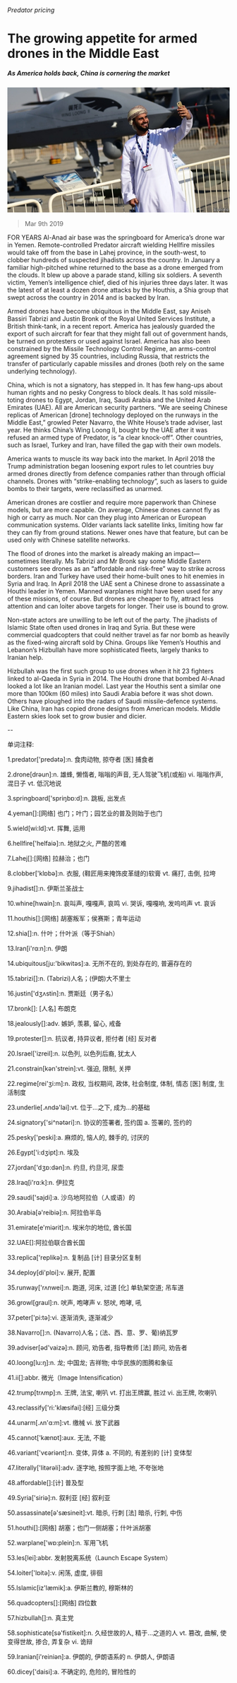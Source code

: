 ###### Predator pricing

# The growing appetite for armed drones in the Middle East 

##### As America holds back, China is cornering the market 

![image](images/20190309_MAP004_0.jpg) 

> Mar 9th 2019 

FOR YEARS Al-Anad air base was the springboard for America’s drone war in Yemen. Remote-controlled Predator aircraft wielding Hellfire missiles would take off from the base in Lahej province, in the south-west, to clobber hundreds of suspected jihadists across the country. In January a familiar high-pitched whine returned to the base as a drone emerged from the clouds. It blew up above a parade stand, killing six soldiers. A seventh victim, Yemen’s intelligence chief, died of his injuries three days later. It was the latest of at least a dozen drone attacks by the Houthis, a Shia group that swept across the country in 2014 and is backed by Iran. 

Armed drones have become ubiquitous in the Middle East, say Aniseh Bassiri Tabrizi and Justin Bronk of the Royal United Services Institute, a British think-tank, in a recent report. America has jealously guarded the export of such aircraft for fear that they might fall out of government hands, be turned on protesters or used against Israel. America has also been constrained by the Missile Technology Control Regime, an arms-control agreement signed by 35 countries, including Russia, that restricts the transfer of particularly capable missiles and drones (both rely on the same underlying technology). 

China, which is not a signatory, has stepped in. It has few hang-ups about human rights and no pesky Congress to block deals. It has sold missile-toting drones to Egypt, Jordan, Iraq, Saudi Arabia and the United Arab Emirates (UAE). All are American security partners. “We are seeing Chinese replicas of American [drone] technology deployed on the runways in the Middle East,” growled Peter Navarro, the White House’s trade adviser, last year. He thinks China’s Wing Loong II, bought by the UAE after it was refused an armed type of Predator, is “a clear knock-off”. Other countries, such as Israel, Turkey and Iran, have filled the gap with their own models. 

America wants to muscle its way back into the market. In April 2018 the Trump administration began loosening export rules to let countries buy armed drones directly from defence companies rather than through official channels. Drones with “strike-enabling technology”, such as lasers to guide bombs to their targets, were reclassified as unarmed. 

American drones are costlier and require more paperwork than Chinese models, but are more capable. On average, Chinese drones cannot fly as high or carry as much. Nor can they plug into American or European communication systems. Older variants lack satellite links, limiting how far they can fly from ground stations. Newer ones have that feature, but can be used only with Chinese satellite networks. 

The flood of drones into the market is already making an impact—sometimes literally. Ms Tabrizi and Mr Bronk say some Middle Eastern customers see drones as an “affordable and risk-free” way to strike across borders. Iran and Turkey have used their home-built ones to hit enemies in Syria and Iraq. In April 2018 the UAE sent a Chinese drone to assassinate a Houthi leader in Yemen. Manned warplanes might have been used for any of these missions, of course. But drones are cheaper to fly, attract less attention and can loiter above targets for longer. Their use is bound to grow. 

Non-state actors are unwilling to be left out of the party. The jihadists of Islamic State often used drones in Iraq and Syria. But these were commercial quadcopters that could neither travel as far nor bomb as heavily as the fixed-wing aircraft sold by China. Groups like Yemen’s Houthis and Lebanon’s Hizbullah have more sophisticated fleets, largely thanks to Iranian help. 

Hizbullah was the first such group to use drones when it hit 23 fighters linked to al-Qaeda in Syria in 2014. The Houthi drone that bombed Al-Anad looked a lot like an Iranian model. Last year the Houthis sent a similar one more than 100km (60 miles) into Saudi Arabia before it was shot down. Others have ploughed into the radars of Saudi missile-defence systems. Like China, Iran has copied drone designs from American models. Middle Eastern skies look set to grow busier and dicier. 

-- 

 单词注释:

1.predator['predәtә]:n. 食肉动物, 掠夺者 [医] 捕食者 

2.drone[drәun]:n. 雄蜂, 懒惰者, 嗡嗡的声音, 无人驾驶飞机(或船) vi. 嗡嗡作声, 混日子 vt. 低沉地说 

3.springboard['spriŋbɒ:d]:n. 跳板, 出发点 

4.yeman[]:[网络] 也门；叶门；园艺业的普及则始于也门 

5.wield[wi:ld]:vt. 挥舞, 运用 

6.hellfire['helfaiә]:n. 地狱之火, 严酷的苦难 

7.Lahej[]:[网络] 拉赫治；也门 

8.clobber['klɒbә]:n. 衣服, (鞋匠用来掩饰皮革缝的)软膏 vt. 痛打, 击倒, 拉垮 

9.jihadist[]:n. 伊斯兰圣战士 

10.whine[hwain]:n. 哀叫声, 嘎嘎声, 哀鸣 vi. 哭诉, 嘎嘎响, 发呜呜声 vt. 哀诉 

11.houthis[]:[网络] 胡塞叛军；侯赛斯；青年运动 

12.shia[]:n. 什叶；什叶派（等于Shiah） 

13.Iran[i'rɑ:n]:n. 伊朗 

14.ubiquitous[ju:'bikwitәs]:a. 无所不在的, 到处存在的, 普遍存在的 

15.tabrizi[]:n. (Tabrizi)人名；(伊朗)大不里士 

16.justin['dʒʌstin]:n. 贾斯廷（男子名） 

17.bronk[]: [人名] 布朗克 

18.jealously[]:adv. 嫉妒, 羡慕, 留心, 戒备 

19.protester[]:n. 抗议者, 持异议者, 拒付者 [经] 反对者 

20.Israel['izreil]:n. 以色列, 以色列后裔, 犹太人 

21.constrain[kәn'strein]:vt. 强迫, 限制, 关押 

22.regime[rei'ʒi:m]:n. 政权, 当权期间, 政体, 社会制度, 体制, 情态 [医] 制度, 生活制度 

23.underlie[.ʌndә'lai]:vt. 位于...之下, 成为...的基础 

24.signatory['si^nәtәri]:n. 协议的签署者, 签约国 a. 签署的, 签约的 

25.pesky['peski]:a. 麻烦的, 恼人的, 棘手的, 讨厌的 

26.Egypt['i:dʒipt]:n. 埃及 

27.jordan['dʒɒ:dәn]:n. 约旦, 约旦河, 尿壶 

28.Iraq[i'rɑ:k]:n. 伊拉克 

29.saudi['sajdi]:a. 沙乌地阿拉伯（人或语）的 

30.Arabia[ә'reibiә]:n. 阿拉伯半岛 

31.emirate[e'miәrit]:n. 埃米尔的地位, 酋长国 

32.UAE[]:阿拉伯联合酋长国 

33.replica['replikә]:n. 复制品 [计] 目录分区复制 

34.deploy[di'plɒi]:v. 展开, 配置 

35.runway['rʌnwei]:n. 跑道, 河床, 过道 [化] 单轨架空道; 吊车道 

36.growl[graul]:n. 吠声, 咆哮声 v. 怒吠, 咆哮, 吼 

37.peter['pi:tә]:vi. 逐渐消失, 逐渐减少 

38.Navarro[]:n. (Navarro)人名；(法、西、意、罗、葡)纳瓦罗 

39.adviser[әd'vaizә]:n. 顾问, 劝告者, 指导教师 [法] 顾问, 劝告者 

40.loong[lu:ŋ]:n. 龙; 中国龙; 吉祥物; 中华民族的图腾和象征 

41.ii[]:abbr. 微光（Image Intensification） 

42.trump[trʌmp]:n. 王牌, 法宝, 喇叭 vt. 打出王牌赢, 胜过 vi. 出王牌, 吹喇叭 

43.reclassify['ri:'klæsifai]:[经] 三级分类 

44.unarm[.ʌn'ɑ:m]:vt. 缴械 vi. 放下武器 

45.cannot['kænɒt]:aux. 无法, 不能 

46.variant['vєәriәnt]:n. 变体, 异体 a. 不同的, 有差别的 [计] 变体型 

47.literally['litәrәli]:adv. 逐字地, 按照字面上地, 不夸张地 

48.affordable[]:[计] 普及型 

49.Syria['siriә]:n. 叙利亚 [经] 叙利亚 

50.assassinate[ә'sæsineit]:vt. 暗杀, 行刺 [法] 暗杀, 行刺, 中伤 

51.houthi[]:[网络] 胡塞；也门一侧胡塞；什叶派胡塞 

52.warplane['wɒ:plein]:n. 军用飞机 

53.les[lei]:abbr. 发射脱离系统（Launch Escape System） 

54.loiter['lɒitә]:v. 闲荡, 虚度, 徘徊 

55.Islamic[iz'læmik]:a. 伊斯兰教的, 穆斯林的 

56.quadcopters[]:[网络] 四位数 

57.hizbullah[]:n. 真主党 

58.sophisticate[sә'fistikeit]:n. 久经世故的人, 精于...之道的人 vt. 篡改, 曲解, 使变得世故, 掺合, 弄复杂 vi. 诡辩 

59.Iranian[i'reiniәn]:a. 伊朗的, 伊朗语系的 n. 伊朗人, 伊朗语 

60.dicey['daisi]:a. 不确定的, 危险的, 冒险性的 

